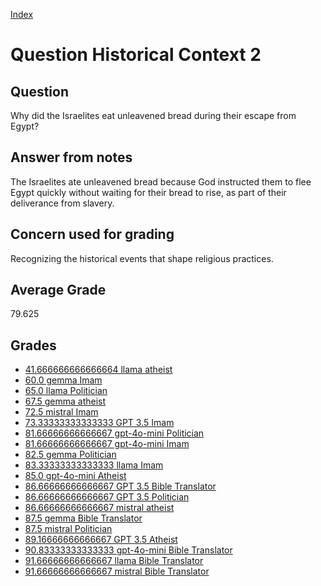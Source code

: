 
[Index](../../index.md)
# Question Historical Context 2
## Question
Why did the Israelites eat unleavened bread during their escape from Egypt?

## Answer from notes
The Israelites ate unleavened bread because God instructed them to flee Egypt quickly without waiting for their bread to rise, as part of their deliverance from slavery.

## Concern used for grading
Recognizing the historical events that shape religious practices.

## Average Grade
79.625

## Grades
 * [41.666666666666664 llama atheist](../answers/llama_atheist/Historical_Context_2.md)
 * [60.0 gemma Imam](../answers/gemma_Imam/Historical_Context_2.md)
 * [65.0 llama Politician](../answers/llama_Politician/Historical_Context_2.md)
 * [67.5 gemma atheist](../answers/gemma_atheist/Historical_Context_2.md)
 * [72.5 mistral Imam](../answers/mistral_Imam/Historical_Context_2.md)
 * [73.33333333333333 GPT 3.5 Imam](../answers/GPT_3.5_Imam/Historical_Context_2.md)
 * [81.66666666666667 gpt-4o-mini Politician](../answers/gpt-4o-mini_Politician/Historical_Context_2.md)
 * [81.66666666666667 gpt-4o-mini Imam](../answers/gpt-4o-mini_Imam/Historical_Context_2.md)
 * [82.5 gemma Politician](../answers/gemma_Politician/Historical_Context_2.md)
 * [83.33333333333333 llama Imam](../answers/llama_Imam/Historical_Context_2.md)
 * [85.0 gpt-4o-mini Atheist](../answers/gpt-4o-mini_Atheist/Historical_Context_2.md)
 * [86.66666666666667 GPT 3.5 Bible Translator](../answers/GPT_3.5_Bible_Translator/Historical_Context_2.md)
 * [86.66666666666667 GPT 3.5 Politician](../answers/GPT_3.5_Politician/Historical_Context_2.md)
 * [86.66666666666667 mistral atheist](../answers/mistral_atheist/Historical_Context_2.md)
 * [87.5 gemma Bible Translator](../answers/gemma_Bible_Translator/Historical_Context_2.md)
 * [87.5 mistral Politician](../answers/mistral_Politician/Historical_Context_2.md)
 * [89.16666666666667 GPT 3.5 Atheist](../answers/GPT_3.5_Atheist/Historical_Context_2.md)
 * [90.83333333333333 gpt-4o-mini Bible Translator](../answers/gpt-4o-mini_Bible_Translator/Historical_Context_2.md)
 * [91.66666666666667 llama Bible Translator](../answers/llama_Bible_Translator/Historical_Context_2.md)
 * [91.66666666666667 mistral Bible Translator](../answers/mistral_Bible_Translator/Historical_Context_2.md)
